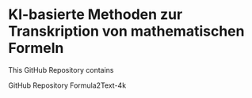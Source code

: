 # KI-basierte Methoden zur Transkription von mathematischen Formeln
This GitHub Repository contains 

GitHub Repository Formula2Text-4k
